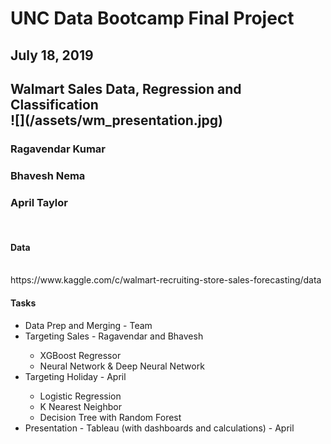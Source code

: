 # UNC Data Bootcamp Final Project
## July 18, 2019
<h2> Walmart Sales Data, Regression and Classification
<br>
  ![](/assets/wm_presentation.jpg)
 </br>
<h3>Ragavendar Kumar</h3>
<h3>Bhavesh Nema</h3>
<h3>April Taylor</h3>
  <br>
<h4>Data</h4>
<br>
https://www.kaggle.com/c/walmart-recruiting-store-sales-forecasting/data
<br>
<h4>Tasks</h4>
<ul>
<li>Data Prep and Merging - Team</li>
<li>Targeting Sales - Ragavendar and Bhavesh</li>
<ul>
<li>XGBoost  Regressor </li>
<li>Neural Network & Deep Neural Network</li>
</ul>
<li>Targeting Holiday - April </li>
<ul>
<li>Logistic Regression</li>
<li>K Nearest Neighbor</li>
<li>Decision Tree with Random Forest</li>
</ul>
</li>
<li>Presentation - Tableau (with dashboards and calculations) - April</li>
</ul>
        
  
